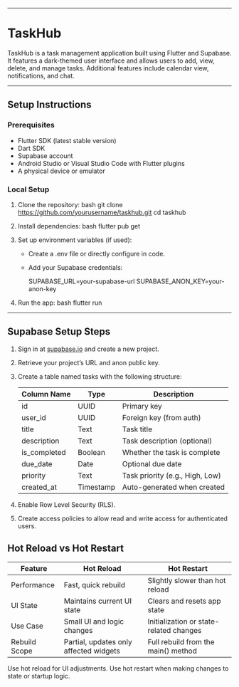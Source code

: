 

---

# TaskHub

TaskHub is a task management application built using Flutter and Supabase. It features a dark-themed user interface and allows users to add, view, delete, and manage tasks. Additional features include calendar view, notifications, and chat.

---

## Setup Instructions

### Prerequisites

- Flutter SDK (latest stable version)
- Dart SDK
- Supabase account
- Android Studio or Visual Studio Code with Flutter plugins
- A physical device or emulator

### Local Setup

1. Clone the repository:
   bash
   git clone https://github.com/yourusername/taskhub.git
   cd taskhub
   

2. Install dependencies:
   bash
   flutter pub get
   

3. Set up environment variables (if used):
   - Create a .env file or directly configure in code.
   - Add your Supabase credentials:
     
     SUPABASE_URL=your-supabase-url
     SUPABASE_ANON_KEY=your-anon-key
     

4. Run the app:
   bash
   flutter run
   

---

## Supabase Setup Steps

1. Sign in at [supabase.io](https://supabase.io) and create a new project.

2. Retrieve your project’s URL and anon public key.

3. Create a table named tasks with the following structure:

   | Column Name   | Type     | Description                      |
   |---------------|----------|----------------------------------|
   | id            | UUID     | Primary key                      |
   | user_id       | UUID     | Foreign key (from auth)          |
   | title         | Text     | Task title                       |
   | description   | Text     | Task description (optional)      |
   | is_completed  | Boolean  | Whether the task is complete     |
   | due_date      | Date     | Optional due date                |
   | priority      | Text     | Task priority (e.g., High, Low)  |
   | created_at    | Timestamp| Auto-generated when created      |

4. Enable Row Level Security (RLS).

5. Create access policies to allow read and write access for authenticated users.



## Hot Reload vs Hot Restart

| Feature         | Hot Reload                                 | Hot Restart                            |
|-----------------|---------------------------------------------|-----------------------------------------|
| Performance     | Fast, quick rebuild                         | Slightly slower than hot reload         |
| UI State        | Maintains current UI state                  | Clears and resets app state             |
| Use Case        | Small UI and logic changes                  | Initialization or state-related changes |
| Rebuild Scope   | Partial, updates only affected widgets      | Full rebuild from the main() method   |

Use hot reload for UI adjustments. Use hot restart when making changes to state or startup logic.
